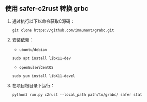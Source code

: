 ## 使用 safer-c2rust 转换 grbc

1. 通过执行以下以命令获取C源码：

    ```shell
    git clone https://github.com/immunant/grabc.git
    ```

2. 安装依赖：

    - `ubuntu`/`debian`

    ```shell
    sudo apt install libx11-dev
    ```

    - `openEuler`/`CentOS`

    ```shell
    sudo yum install libX11-devel
    ```

3. 在项目根目录下运行：

    ```shell
    python3 run.py c2rust --local_path path/to/grabc/ safer stat
    ```
